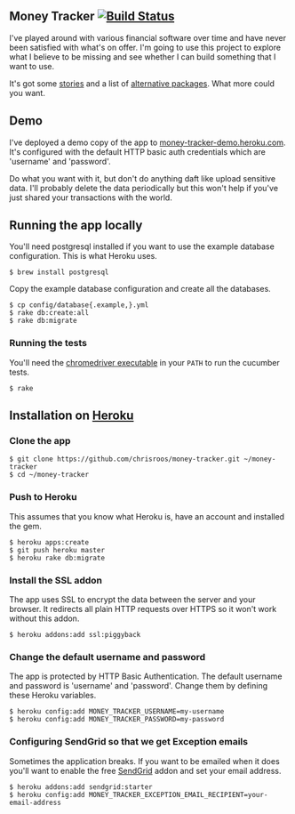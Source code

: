 ## Money Tracker [![Build Status](https://secure.travis-ci.org/chrisroos/money-tracker.png?branch=master)](http://travis-ci.org/chrisroos/money-tracker)

I've played around with various financial software over time and have never been satisfied with what's on offer.  I'm going to use this project to explore what I believe to be missing and see whether I can build something that I want to use.

It's got some [stories](https://www.pivotaltracker.com/projects/290359) and a list of [alternative packages](https://github.com/chrisroos/money-tracker/wiki/Alternatives).  What more could you want.

## Demo

I've deployed a demo copy of the app to [money-tracker-demo.heroku.com](https://money-tracker-demo.heroku.com).  It's configured with the default HTTP basic auth credentials which are 'username' and 'password'.

Do what you want with it, but don't do anything daft like upload sensitive data.  I'll probably delete the data periodically but this won't help if you've just shared your transactions with the world.

## Running the app locally

You'll need postgresql installed if you want to use the example database configuration. This is what Heroku uses.

    $ brew install postgresql

Copy the example database configuration and create all the databases.

    $ cp config/database{.example,}.yml
    $ rake db:create:all
    $ rake db:migrate

### Running the tests

You'll need the [chromedriver executable](http://code.google.com/p/chromium/downloads/list) in your `PATH` to run the cucumber tests.

    $ rake

## Installation on [Heroku](http://www.heroku.com/)

### Clone the app

    $ git clone https://github.com/chrisroos/money-tracker.git ~/money-tracker
    $ cd ~/money-tracker

### Push to Heroku

This assumes that you know what Heroku is, have an account and installed the gem.

    $ heroku apps:create
    $ git push heroku master
    $ heroku rake db:migrate

### Install the SSL addon

The app uses SSL to encrypt the data between the server and your browser.  It redirects all plain HTTP requests over HTTPS so it won't work without this addon.

    $ heroku addons:add ssl:piggyback

### Change the default username and password

The app is protected by HTTP Basic Authentication.  The default username and password is 'username' and 'password'.  Change them by defining these Heroku variables.

    $ heroku config:add MONEY_TRACKER_USERNAME=my-username
    $ heroku config:add MONEY_TRACKER_PASSWORD=my-password

### Configuring SendGrid so that we get Exception emails

Sometimes the application breaks.  If you want to be emailed when it does you'll want to enable the free [SendGrid](http://sendgrid.com/) addon and set your email address.

    $ heroku addons:add sendgrid:starter
    $ heroku config:add MONEY_TRACKER_EXCEPTION_EMAIL_RECIPIENT=your-email-address